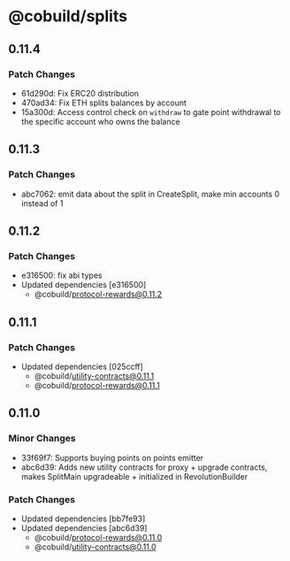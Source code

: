 # @cobuild/splits

## 0.11.4

### Patch Changes

- 61d290d: Fix ERC20 distribution
- 470ad34: Fix ETH splits balances by account
- 15a300d: Access control check on `withdraw` to gate point withdrawal to the specific account who owns the balance

## 0.11.3

### Patch Changes

- abc7062: emit data about the split in CreateSplit, make min accounts 0 instead of 1

## 0.11.2

### Patch Changes

- e316500: fix abi types
- Updated dependencies [e316500]
  - @cobuild/protocol-rewards@0.11.2

## 0.11.1

### Patch Changes

- Updated dependencies [025ccff]
  - @cobuild/utility-contracts@0.11.1
  - @cobuild/protocol-rewards@0.11.1

## 0.11.0

### Minor Changes

- 33f69f7: Supports buying points on points emitter
- abc6d39: Adds new utility contracts for proxy + upgrade contracts, makes SplitMain upgradeable + initialized in RevolutionBuilder

### Patch Changes

- Updated dependencies [bb7fe93]
- Updated dependencies [abc6d39]
  - @cobuild/protocol-rewards@0.11.0
  - @cobuild/utility-contracts@0.11.0
